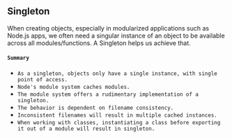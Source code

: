 ## Singleton
When creating objects, especially in modularized applications such as Node.js apps, we often need a singular instance of an object to be available across all modules/functions. A Singleton helps us achieve that.

#### `Summary`
- `As a singleton, objects only have a single instance, with single point of access.`
- `Node's module system caches modules.`
- `The module system offers a rudimentary implementation of a singleton.`
- `The behavior is dependent on filename consistency.`
- `Inconsistent filenames will result in multiple cached instances.`
- `When working with classes, instantiating a class before exporting it out of a module will result in singleton.`
